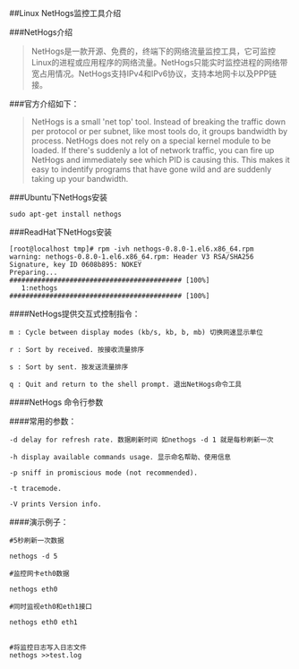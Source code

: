 ##Linux NetHogs监控工具介绍

###NetHogs介绍

>NetHogs是一款开源、免费的，终端下的网络流量监控工具，它可监控Linux的进程或应用程序的网络流量。NetHogs只能实时监控进程的网络带宽占用情况。NetHogs支持IPv4和IPv6协议，支持本地网卡以及PPP链接。

###官方介绍如下：

>NetHogs is a small 'net top' tool. Instead of breaking the traffic down per protocol or per subnet, like most tools do, it groups bandwidth by process. NetHogs does not rely on a special kernel module to be loaded. If there's suddenly a lot of network traffic, you can fire up NetHogs and immediately see which PID is causing this. This makes it easy to indentify programs that have gone wild and are suddenly taking up your bandwidth.

 


###Ubuntu下NetHogs安装

    sudo apt-get install nethogs

###ReadHat下NetHogs安装

    [root@localhost tmp]# rpm -ivh nethogs-0.8.0-1.el6.x86_64.rpm 
    warning: nethogs-0.8.0-1.el6.x86_64.rpm: Header V3 RSA/SHA256 Signature, key ID 0608b895: NOKEY
    Preparing...                ########################################### [100%]
       1:nethogs                ########################################### [100%]


####NetHogs提供交互式控制指令：

    m : Cycle between display modes (kb/s, kb, b, mb) 切换网速显示单位

    r : Sort by received. 按接收流量排序

    s : Sort by sent. 按发送流量排序

    q : Quit and return to the shell prompt. 退出NetHogs命令工具


 

####NetHogs 命令行参数

####常用的参数：

    -d delay for refresh rate. 数据刷新时间 如nethogs -d 1 就是每秒刷新一次

    -h display available commands usage. 显示命名帮助、使用信息

    -p sniff in promiscious mode (not recommended).

    -t tracemode.

    -V prints Version info.

####演示例子：

    #5秒刷新一次数据

    nethogs -d 5

    #监控网卡eth0数据

    nethogs eth0

    #同时监视eth0和eth1接口

    nethogs eth0 eth1


    #将监控日志写入日志文件
    nethogs >>test.log
